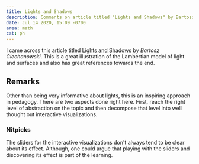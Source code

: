 ```yaml
---
title: Lights and Shadows
description: Comments on article titled "Lights and Shadows" by Bartosz Ciechanowski
date: Jul 14 2020, 15:09 -0700
area: math
cat: ph
---
```


I came across this article titled [Lights and Shadows](https://ciechanow.ski/lights-and-shadows/)
by _Bartosz Ciechanowski_. This is a great illustration of the Lambertian
model of light and surfaces and also has great references towards the end.

## Remarks

Other than being very informative about lights, this is an inspiring approach 
in pedagogy. There are two aspects done right here. First, reach the right
level of abstraction on the topic and then decompose that level into well
thought out interactive visualizations.

### Nitpicks

The sliders for the interactive visualizations don't always tend to be
clear about its effect. Although, one could argue that playing with the sliders 
and discovering its effect is part of the learning.
